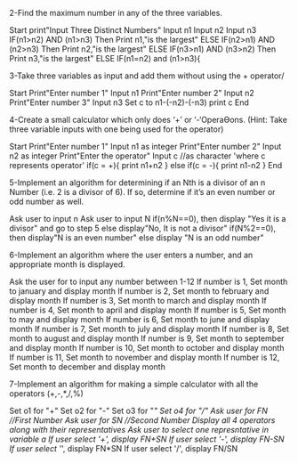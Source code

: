 2-Find the maximum number in any of the three variables.

Start
print"Input Three Distinct Numbers"
Input n1
Input n2
Input n3
IF(n1>n2) AND (n1>n3) Then
Print n1,"is the largest"
ELSE IF(n2>n1) AND (n2>n3) Then
Print n2,"is the largest"
ELSE IF(n3>n1) AND (n3>n2) Then
Print n3,"is the largest"
ELSE IF(n1=n2) and (n1>n3){

3-Take three variables as input and add them without using the + operator/

Start
Print"Enter number 1"
Input n1
Print"Enter number 2"
Input n2
Print"Enter number 3"
Input n3
Set c to n1-(-n2)-(-n3)
print c
End

4-Create a small calculator which only does ‘+’ or ‘-‘OperaƟons. (Hint: Take three variable inputs with one being used for the operator)

Start
Print"Enter number 1"
Input n1 as integer
Print"Enter number 2"
Input n2 as integer
Print"Enter the operator"
Input c //as character 'where c represents operator'
if(c = +){
print n1+n2
}
else if(c = -){
print n1-n2
}
End

5-Implement an algorithm for determining if an Nth is a divisor of an n Number (i.e. 2 is a divisor of 6). If so, determine if it’s an even number or odd number as well.

Ask user to input n
Ask user to input N
if(n%N==0), then display "Yes it is a divisor" and go to step 5
else display"No, It is not a divisor"
if(N%2==0), then display"N is an even number"
else display "N is an odd number"


6-Implement an algorithm where the user enters a number, and an appropriate month is displayed.

Ask the user for to input any number between 1-12
If number is 1, Set month to january and display month
If number is 2, Set month to february and display month
If number is 3, Set month to march and display month
If number is 4, Set month to april and display month
If number is 5, Set month to may and display month
If number is 6, Set month to june and display month
If number is 7, Set month to july and display month
If number is 8, Set month to august and display month
If number is 9, Set month to september and display month
If number is 10, Set month to october and display month
If number is 11, Set month to november and display month
If number is 12, Set month to december and display month

7-Implement an algorithm for making a simple calculator with all the operators (+,-,*,/,%)

Set o1 for "+"
Set o2 for "-"
Set o3 for "*"
Set o4 for "/"
Ask user for FN   //First Number
Ask user for SN   //Second Number
Display all 4 operators along with their representatives
Ask user to select one represntative in variable a
If user select '+', display FN+SN
If user select '-', display FN-SN
If user select '*', display FN*SN
If user select '/', display FN/SN
